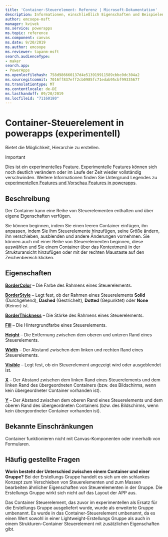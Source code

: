 ```yaml
---
title: 'Container-Steuerelement: Referenz | Microsoft-Dokumentation'
description: Informationen, einschließlich Eigenschaften und Beispielen, über das Container Steuerelement
author: emcoope-msft
manager: kvivek
ms.service: powerapps
ms.topic: reference
ms.component: canvas
ms.date: 9/20/2019
ms.author: emcoope
ms.reviewer: tapanm-msft
search.audienceType:
- maker
search.app:
- PowerApps
ms.openlocfilehash: 758d986660137d4e513919911589cbbc0dc304a2
ms.sourcegitcommit: 7016ff837eff2cb0985fc71edab95cbf99335677
ms.translationtype: MT
ms.contentlocale: de-DE
ms.lasthandoff: 09/20/2019
ms.locfileid: "71160180"
---
```

# <a name="container-control-in-powerapps-experimental"></a>Container-Steuerelement in powerapps (experimentell)
Bietet die Möglichkeit, Hierarchie zu erstellen.

> [!IMPORTANT]
> Dies ist ein experimentelles Feature. Experimentelle Features können sich noch deutlich verändern oder im Laufe der Zeit wieder vollständig verschwinden.
> Weitere Informationen finden Sie Untergrund Legendes zu [experimentellen Features und Vorschau Features in powerapps](https://docs.microsoft.com/en-us/powerapps/maker/canvas-apps/working-with-experimental-preview).

## <a name="description"></a>Beschreibung
 Der Container kann eine Reihe von Steuerelementen enthalten und über eigene Eigenschaften verfügen. 

Sie können beginnen, indem Sie einen leeren Container einfügen, ihn anpassen, indem Sie ihm Steuerelemente hinzufügen, seine Größe ändern, ihn verschieben, ausblenden und andere Änderungen vornehmen. Sie können auch mit einer Reihe von Steuerelementen beginnen, diese auswählen und Sie einem Container über das Kontextmenü in der Strukturansicht hinzufügen oder mit der rechten Maustaste auf den Zeichenbereich klicken. 

## <a name="properties"></a>Eigenschaften
**[BorderColor](properties-color-border.md)** – Die Farbe des Rahmens eines Steuerelements.

**[BorderStyle](properties-color-border.md)** – Legt fest, ob der Rahmen eines Steuerelements **Solid** (Durchgehend), **Dashed** (Gestrichelt), **Dotted** (Gepunktet) oder **None** (Keiner) ist.

**[BorderThickness](properties-color-border.md)** – Die Stärke des Rahmens eines Steuerelements.

**[Fill](properties-color-border.md)** – Die Hintergrundfarbe eines Steuerelements.

**[Height](properties-size-location.md)** – Die Entfernung zwischen dem oberen und unteren Rand eines Steuerelements.

**[Width](properties-size-location.md)** – Der Abstand zwischen dem linken und rechten Rand eines Steuerelements.

**[Visible](properties-core.md)** – Legt fest, ob ein Steuerelement angezeigt wird oder ausgeblendet ist.

**[X](properties-size-location.md)** – Der Abstand zwischen dem linken Rand eines Steuerelements und dem linken Rand des übergeordneten Containers (bzw. des Bildschirms, wenn kein übergeordneter Container vorhanden ist). 

**[Y](properties-size-location.md)** – Der Abstand zwischen dem oberen Rand eines Steuerelements und dem oberen Rand des übergeordneten Containers (bzw. des Bildschirms, wenn kein übergeordneter Container vorhanden ist). 


## <a name="known-limitations"></a>Bekannte Einschränkungen

Container funktionieren nicht mit Canvas-Komponenten oder innerhalb von Formularen. 

## <a name="frequently-asked-questions"></a>Häufig gestellte Fragen

**Worin besteht der Unterschied zwischen einem Container und einer Gruppe?**
Bei der Erstellungs Gruppe handelt es sich um ein schlankes Konzept zum Verschieben von Steuerelementen und zum Massen bearbeiten ähnlicher Eigenschaften von Steuerelementen in der Gruppe. Die Erstellungs Gruppe wirkt sich nicht auf das Layout der APP aus. 

Das Container Steuerelement, das zuvor im experimentellen als Ersatz für die Erstellungs Gruppe ausgeliefert wurde, wurde als erweiterte Gruppe umbenannt. Es wurde in das Container-Steuerelement umbenannt, da es einen Wert sowohl in einer Lightweight-Erstellungs Gruppe als auch in einem Strukturen-Container Steuerelement mit zusätzlichen Eigenschaften gibt. 

